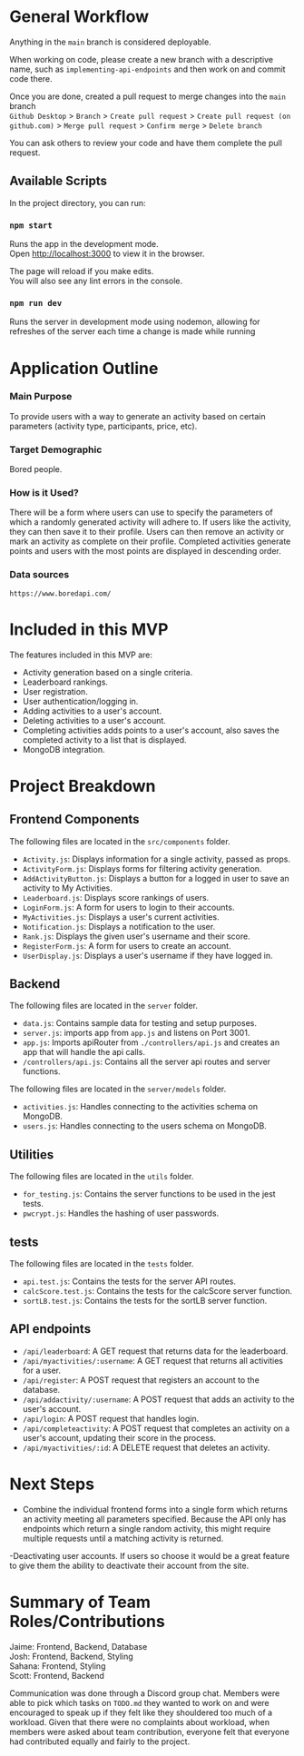 # General Workflow

Anything in the `main` branch is considered deployable.

When working on code, please create a new branch with a descriptive name, such as `implementing-api-endpoints` and then work on and commit code there.

Once you are done, created a pull request to merge changes into the `main` branch\
`Github Desktop` > `Branch` > `Create pull request` > `Create pull request (on github.com)` > `Merge pull request` > `Confirm merge` > `Delete branch`

You can ask others to review your code and have them complete the pull request.

## Available Scripts

In the project directory, you can run:

### `npm start`

Runs the app in the development mode.\
Open [http://localhost:3000](http://localhost:3000) to view it in the browser.

The page will reload if you make edits.\
You will also see any lint errors in the console.

### `npm run dev`

Runs the server in development mode using nodemon, allowing for refreshes of the server each time a change is made while running
# Application Outline

### Main Purpose

To provide users with a way to generate an activity based on certain parameters (activity type, participants, price, etc).

### Target Demographic

Bored people.

### How is it Used?

There will be a form where users can use to specify the parameters of which a randomly generated activity will adhere to. If users like the activity, they can then save it to their profile. Users can then remove an activity or mark an activity as complete on their profile. Completed activities generate points and users with the most points are displayed in descending order.

### Data sources

`https://www.boredapi.com/`

# Included in this MVP

The features included in this MVP are:

- Activity generation based on a single criteria.
- Leaderboard rankings.
- User registration.
- User authentication/logging in.
- Adding activities to a user's account.
- Deleting activities to a user's account.
- Completing activities adds points to a user's account, also saves the completed activity to a list that is displayed.
- MongoDB integration.

# Project Breakdown

## Frontend Components

The following files are located in the `src/components` folder.

- `Activity.js`: Displays information for a single activity, passed as props.
- `ActivityForm.js`: Displays forms for filtering activity generation.
- `AddActivityButton.js`: Displays a button for a logged in user to save an activity to My Activities.
- `Leaderboard.js`: Displays score rankings of users.
- `LoginForm.js`: A form for users to login to their accounts.
- `MyActivities.js`: Displays a user's current activities.
- `Notification.js`: Displays a notification to the user.
- `Rank.js`: Displays the given user's username and their score.
- `RegisterForm.js`: A form for users to create an account.
- `UserDisplay.js`: Displays a user's username if they have logged in.

## Backend

The following files are located in the `server` folder.

- `data.js`: Contains sample data for testing and setup purposes.
- `server.js`: imports app from `app.js` and listens on Port 3001.
- `app.js`: Imports apiRouter from `./controllers/api.js` and creates an app that will handle the api calls.
- `/controllers/api.js`: Contains all the server api routes and server functions.

The following files are located in the `server/models` folder.

- `activities.js`: Handles connecting to the activities schema on MongoDB.
- `users.js`: Handles connecting to the users schema on MongoDB.

## Utilities

The following files are located in the `utils` folder.

- `for_testing.js`: Contains the server functions to be used in the jest tests.
- `pwcrypt.js`: Handles the hashing of user passwords.

## tests
The following files are located in the `tests` folder.

- `api.test.js`: Contains the tests for the server API routes.
- `calcScore.test.js`: Contains the tests for the calcScore server function.
- `sortLB.test.js`: Contains the tests for the sortLB server function.

## API endpoints
- `/api/leaderboard`: A GET request that returns data for the leaderboard.
- `/api/myactivities/:username`: A GET request that returns all activities for a user.
- `/api/register`: A POST request that registers an account to the database.
- `/api/addactivity/:username`: A POST request that adds an activity to the user's account.
- `/api/login`: A POST request that handles login.
- `/api/completeactivity`: A POST request that completes an activity on a user's account, updating their score in the process.
- `/api/myactivities/:id`: A DELETE request that deletes an activity.

# Next Steps

- Combine the individual frontend forms into a single form which returns an activity meeting all parameters specified. Because the API only has endpoints which return a single random activity, this might require multiple requests until a matching activity is returned.

-Deactivating user accounts. If users so choose it would be a great feature to give them the ability to deactivate their account from the site.

# Summary of Team Roles/Contributions

Jaime: Frontend, Backend, Database\
Josh: Frontend, Backend, Styling\
Sahana: Frontend, Styling\
Scott: Frontend, Backend

Communication was done through a Discord group chat. Members were able to pick which tasks on `TODO.md` they wanted to work on and were encouraged to speak up if they felt like they shouldered too much of a workload. Given that there were no complaints about workload, when members were asked about team contribution, everyone felt that everyone had contributed equally and fairly to the project.